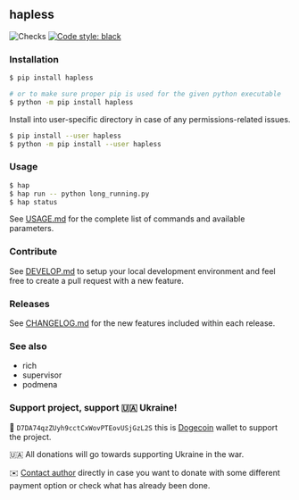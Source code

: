 ## hapless

![Checks](https://github.com/bmwant/hapless/actions/workflows/tests.yml/badge.svg)
[![Code style: black](https://img.shields.io/badge/code%20style-black-000000.svg)](https://github.com/psf/black)

### Installation

```bash
$ pip install hapless

# or to make sure proper pip is used for the given python executable
$ python -m pip install hapless
```

Install into user-specific directory in case of any permissions-related issues.

```bash
$ pip install --user hapless
$ python -m pip install --user hapless
```

### Usage

```bash
$ hap
$ hap run -- python long_running.py
$ hap status
```

See [USAGE.md](https://github.com/bmwant/hapless/blob/main/USAGE.md) for the complete list of commands and available parameters.

### Contribute

See [DEVELOP.md](https://github.com/bmwant/hapless/blob/main/DEVELOP.md) to setup your local development environment and feel free to create a pull request with a new feature.

### Releases

See [CHANGELOG.md](https://github.com/bmwant/hapless/blob/main/CHANGELOG.md) for the new features included within each release.

### See also

* rich
* supervisor
* podmena

### Support project, support 🇺🇦 Ukraine!

🐶 `D7DA74qzZUyh9cctCxWovPTEovUSjGzL2S` this is [Dogecoin](https://dogecoin.com/) wallet to support the project.

🇺🇦 All donations will go towards supporting Ukraine in the war.

✉️ [Contact author](mailto:bmwant@gmail.com) directly in case you want to donate with some different payment option or check what has already been done.
